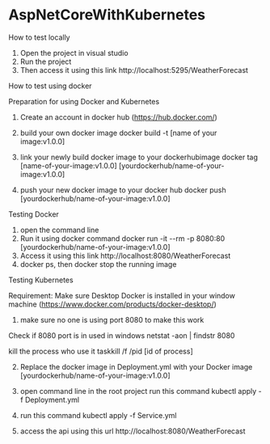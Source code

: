 # AspNetCoreWithKubernetes

How to test locally

1. Open the project in visual studio
2. Run the project 
3. Then access it using this link
   http://localhost:5295/WeatherForecast

How to test using docker

Preparation for using Docker and Kubernetes

1. Create an account in docker hub (https://hub.docker.com/)
2. build your own docker image
  docker build -t [name of your image:v1.0.0]

3. link your newly build docker image to your dockerhubimage
   docker tag [name-of-your-image:v1.0.0] [yourdockerhub/name-of-your-image:v1.0.0]

4. push your new docker image to your docker hub 
   docker push [yourdockerhub/name-of-your-image:v1.0.0]

Testing Docker

1. open the command line
2. Run it using docker command
   docker run -it --rm -p 8080:80 [yourdockerhub/name-of-your-image:v1.0.0]
3. Access it using this link
   http://localhost:8080/WeatherForecast
4.  docker ps, then docker stop the running image

Testing Kubernetes

Requirement:
Make sure Desktop Docker is installed in your window machine (https://www.docker.com/products/docker-desktop/)

1. make sure no one is using port 8080 to make this work

Check if 8080 port is in used in windows
  netstat -aon | findstr 8080
  
kill the process who use it
  taskkill /f /pid [id of process]

2. Replace the docker image in Deployment.yml with your Docker image [yourdockerhub/name-of-your-image:v1.0.0]

3. open command line in the root project run this command
   kubectl apply -f Deployment.yml

4. run this command
   kubectl apply -f Service.yml
   
5. access the api using this url
   http://localhost:8080/WeatherForecast
